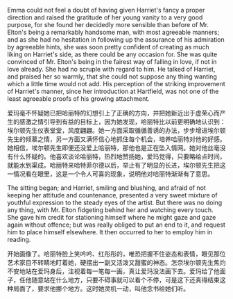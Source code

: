 Emma could not feel a doubt of having given Harriet's fancy a proper direction and raised the gratitude of her young vanity to a very good purpose, for she found her decidedly more sensible than before of Mr. Elton's being a remarkably handsome man, with most agreeable manners; and as she had no hesitation in following up the assurance of his admiration by agreeable hints, she was soon pretty confident of creating as much liking on Harriet's side, as there could be any occasion for. She was quite convinced of Mr. Elton's being in the fairest way of falling in love, if not in love already. She had no scruple with regard to him. He talked of Harriet, and praised her so warmly, that she could not suppose any thing wanting which a little time would not add. His perception of the striking improvement of Harriet's manner, since her introduction at Hartfield, was not one of the least agreeable proofs of his growing attachment.

爱玛毫不怀疑她已把哈丽特的幻想引上了正确的方向，并把她新近出于虚荣心而产生的感激之情引导到有益的目标上，因为她发现，哈丽特比以前更明确地认识到：埃尔顿先生仪表堂堂，风度翩翩。她一方面采取循循善诱的办法，步步增进埃尔顿先生的倾慕之情，另一方面又满怀信心地抓住每个机会，培养哈丽特对他的好感。她相信，埃尔顿先生即便还没爱上哈丽特，那他也是正在坠入情网。她对他丝毫没有什么怀疑的。他喜欢谈论哈丽特，热烈地赞扬她，爱玛觉得，只要略给点时间，就能水到渠成。哈丽特来哈特菲尔德以后，举止有了明显的长进，埃尔顿先生把这一情况看在眼里，这是一个令人可喜的现象，说明他对哈丽特渐渐有了意思。

The sitting began; and Harriet, smiling and blushing, and afraid of not keeping her attitude and countenance, presented a very sweet mixture of youthful expression to the steady eyes of the artist. But there was no doing any thing, with Mr. Elton fidgeting behind her and watching every touch. She gave him credit for stationing himself where he might gaze and gaze again without offence; but was really obliged to put an end to it, and request him to place himself elsewhere. It then occurred to her to employ him in reading.

开始画像了。哈丽特脸上笑吟吟、红彤彤的，唯恐把握不住姿态和表情，眼见那位艺术家目不转睛地盯着她，硬摆出一副又活泼又甜蜜的神态。怎奈埃尔顿先生焦灼不安地站在爱玛身后，注视着每一笔每一画，真让爱玛没法画下去。爱玛给了他面子，任他随意站在什么地方，只要不碍事就可以看个不停，可是这下还真得结束这种局面了，要求他挪个地方。这时她灵机一动，叫他念书给她们听。

